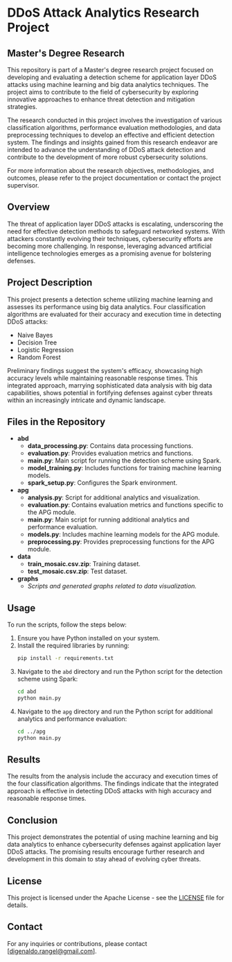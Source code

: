 # DDoS Attack Analytics Research Project

## Master's Degree Research

This repository is part of a Master's degree research project focused on developing and evaluating a detection scheme for application layer DDoS attacks using machine learning and big data analytics techniques. The project aims to contribute to the field of cybersecurity by exploring innovative approaches to enhance threat detection and mitigation strategies.

The research conducted in this project involves the investigation of various classification algorithms, performance evaluation methodologies, and data preprocessing techniques to develop an effective and efficient detection system. The findings and insights gained from this research endeavor are intended to advance the understanding of DDoS attack detection and contribute to the development of more robust cybersecurity solutions.

For more information about the research objectives, methodologies, and outcomes, please refer to the project documentation or contact the project supervisor.

## Overview
The threat of application layer DDoS attacks is escalating, underscoring the need for effective detection methods to safeguard networked systems. With attackers constantly evolving their techniques, cybersecurity efforts are becoming more challenging. In response, leveraging advanced artificial intelligence technologies emerges as a promising avenue for bolstering defenses.

## Project Description
This project presents a detection scheme utilizing machine learning and assesses its performance using big data analytics. Four classification algorithms are evaluated for their accuracy and execution time in detecting DDoS attacks:

- Naive Bayes
- Decision Tree
- Logistic Regression
- Random Forest

Preliminary findings suggest the system's efficacy, showcasing high accuracy levels while maintaining reasonable response times. This integrated approach, marrying sophisticated data analysis with big data capabilities, shows potential in fortifying defenses against cyber threats within an increasingly intricate and dynamic landscape.

## Files in the Repository
- **abd**
  - **data_processing.py**: Contains data processing functions.
  - **evaluation.py**: Provides evaluation metrics and functions.
  - **main.py**: Main script for running the detection scheme using Spark.
  - **model_training.py**: Includes functions for training machine learning models.
  - **spark_setup.py**: Configures the Spark environment.
- **apg**
  - **analysis.py**: Script for additional analytics and visualization.
  - **evaluation.py**: Contains evaluation metrics and functions specific to the APG module.
  - **main.py**: Main script for running additional analytics and performance evaluation.
  - **models.py**: Includes machine learning models for the APG module.
  - **preprocessing.py**: Provides preprocessing functions for the APG module.
- **data**
  - **train_mosaic.csv.zip**: Training dataset.
  - **test_mosaic.csv.zip**: Test dataset.
- **graphs**
  - *Scripts and generated graphs related to data visualization.*

## Usage
To run the scripts, follow the steps below:

1. Ensure you have Python installed on your system.
2. Install the required libraries by running:
   ```bash
   pip install -r requirements.txt
   ```
3. Navigate to the `abd` directory and run the Python script for the detection scheme using Spark:
   ```bash
   cd abd
   python main.py
   ```
4. Navigate to the `apg` directory and run the Python script for additional analytics and performance evaluation:
   ```bash
   cd ../apg
   python main.py
   ```

## Results
The results from the analysis include the accuracy and execution times of the four classification algorithms. The findings indicate that the integrated approach is effective in detecting DDoS attacks with high accuracy and reasonable response times.

## Conclusion
This project demonstrates the potential of using machine learning and big data analytics to enhance cybersecurity defenses against application layer DDoS attacks. The promising results encourage further research and development in this domain to stay ahead of evolving cyber threats.

## License
This project is licensed under the Apache License - see the [LICENSE](LICENSE) file for details.

## Contact
For any inquiries or contributions, please contact [digenaldo.rangel@gmail.com].